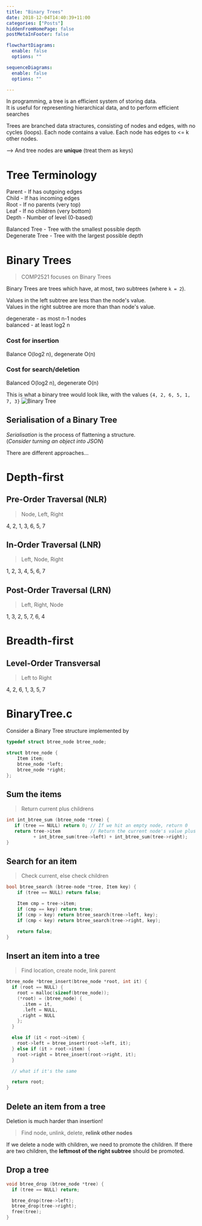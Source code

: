 ```yaml
---
title: "Binary Trees"
date: 2018-12-04T14:40:39+11:00
categories: ["Posts"]
hiddenFromHomePage: false
postMetaInFooter: false

flowchartDiagrams:
  enable: false
  options: ""

sequenceDiagrams: 
  enable: false
  options: ""

---
```


In programming, a tree is an efficient system of storing data.  
It is useful for representing hierarchical data, and to perform efficient searches

Trees are branched data stractures, consisting of nodes and edges, with no cycles (loops).
Each node contains a value.
Each node has edges to <= k other nodes.

--> And tree nodes are **unique** (treat them as keys)

# Tree Terminology
Parent - If has outgoing edges  
Child - If has incoming edges  
Root - If no parents (very top)  
Leaf - If no children (very bottom)  
Depth - Number of level (0-based)  

Balanced Tree - Tree with the smallest possible depth  
Degenerate Tree - Tree with the largest possible depth  
  
# Binary Trees
> COMP2521 focuses on Binary Trees

Binary Trees are trees which have, at most, two subtrees (where `k = 2`).  

Values in the left subtree are less than the node's value.  
Values in the right subtree are more than than node's value.  

degenerate - as most n-1 nodes  
balanced - at least log2 n  

### Cost for insertion
Balance O(log2 n), degenerate O(n)

### Cost for search/deletion
Balanced O(log2 n), degenerate O(n)

This is what a binary tree would look like, with the values `{4, 2, 6, 5, 1, 7, 3}` 
![Binary Tree](/post/binaryTree.gif)

## Serialisation of a Binary Tree
_Serialisation_ is the process of flattening a structure.  
(_Consider turning an object into JSON_)

There are different approaches...

# Depth-first
> 
## Pre-Order Traversal (NLR)
> Node, Left, Right  

4, 2, 1, 3, 6, 5, 7
## In-Order Traversal (LNR)
> Left, Node, Right  

1, 2, 3, 4, 5, 6, 7
## Post-Order Traversal (LRN)
> Left, Right, Node  

1, 3, 2, 5, 7, 6, 4

# Breadth-first
## Level-Order Transversal
> Left to Right  

4, 2, 6, 1, 3, 5, 7

# BinaryTree.c

Consider a Binary Tree structure implemented by
```c
typedef struct btree_node btree_node;

struct btree_node {
	Item item;
	btree_node *left;
	btree_node *right;
};
```

## Sum the items
> Return current plus childrens

```c
int int_btree_sum (btree_node *tree) {
   if (tree == NULL) return 0; // If we hit an empty node, return 0
   return tree->item           // Return the current node's value plus the values of its children nodes
          + int_btree_sum(tree->left) + int_btree_sum(tree->right);
}
```

## Search for an item
> Check current, else check children

```c
bool btree_search (btree-node *tree, Item key) {
    if (tree == NULL) return false;

    Item cmp = tree->item;
    if (cmp == key) return true;
    if (cmp > key) return btree_search(tree->left, key);
    if (cmp < key) return btree_search(tree->right, key);

    return false;
}
```

## Insert an item into a tree
> Find location, create node, link parent

```c
btree_node *btree_insert(btree_node *root, int it) {  
  if (root == NULL) {
    root = malloc(sizeof(btree_node));
    (*root) = (btree_node) {
      .item = it,
      .left = NULL,
     .right = NULL
    };
  }

  else if (it < root->item) {
    root->left = btree_insert(root->left, it);
  } else if (it > root->item) {
    root->right = btree_insert(root->right, it);
  }

  // what if it's the same

  return root;
}
```

## Delete an item from a tree
Deletion is much harder than insertion!  
> Find node, unlink, delete, **relink other nodes**

If we delete a node with children, we need to promote the children. If there are two children, the **leftmost of the right subtree** should be promoted.

## Drop a tree
```c
void btree_drop (btree_node *tree) {
  if (tree == NULL) return;

  btree_drop(tree->left);
  btree_drop(tree->right);
  free(tree);
}
```
